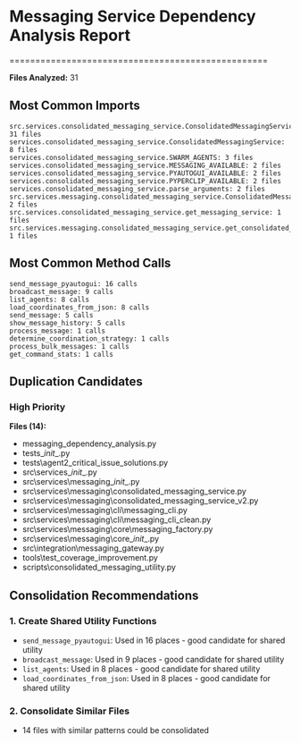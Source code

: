 # Messaging Service Dependency Analysis Report
==================================================

**Files Analyzed:** 31

## Most Common Imports
```
src.services.consolidated_messaging_service.ConsolidatedMessagingService: 31 files
services.consolidated_messaging_service.ConsolidatedMessagingService: 8 files
services.consolidated_messaging_service.SWARM_AGENTS: 3 files
services.consolidated_messaging_service.MESSAGING_AVAILABLE: 2 files
services.consolidated_messaging_service.PYAUTOGUI_AVAILABLE: 2 files
services.consolidated_messaging_service.PYPERCLIP_AVAILABLE: 2 files
services.consolidated_messaging_service.parse_arguments: 2 files
src.services.messaging.consolidated_messaging_service.ConsolidatedMessagingService: 2 files
src.services.consolidated_messaging_service.get_messaging_service: 1 files
src.services.messaging.consolidated_messaging_service.get_consolidated_messaging_service: 1 files
```

## Most Common Method Calls
```
send_message_pyautogui: 16 calls
broadcast_message: 9 calls
list_agents: 8 calls
load_coordinates_from_json: 8 calls
send_message: 5 calls
show_message_history: 5 calls
process_message: 1 calls
determine_coordination_strategy: 1 calls
process_bulk_messages: 1 calls
get_command_stats: 1 calls
```

## Duplication Candidates
### High Priority
**Files (14):**
- messaging_dependency_analysis.py
- tests\__init__.py
- tests\agent2_critical_issue_solutions.py
- src\services\__init__.py
- src\services\messaging\__init__.py
- src\services\messaging\consolidated_messaging_service.py
- src\services\messaging\consolidated_messaging_service_v2.py
- src\services\messaging\cli\messaging_cli.py
- src\services\messaging\cli\messaging_cli_clean.py
- src\services\messaging\core\messaging_factory.py
- src\services\messaging\core\__init__.py
- src\integration\messaging_gateway.py
- tools\test_coverage_improvement.py
- scripts\consolidated_messaging_utility.py

## Consolidation Recommendations

### 1. Create Shared Utility Functions
- `send_message_pyautogui`: Used in 16 places - good candidate for shared utility
- `broadcast_message`: Used in 9 places - good candidate for shared utility
- `list_agents`: Used in 8 places - good candidate for shared utility
- `load_coordinates_from_json`: Used in 8 places - good candidate for shared utility

### 2. Consolidate Similar Files
- 14 files with similar patterns could be consolidated
